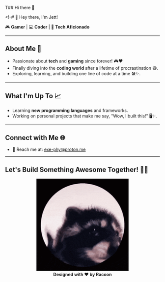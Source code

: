 T## Hi there 👋

<!-# 👋 Hey there, I'm Jett! 

🎮 **Gamer** | 💻 **Coder** | 🔧 **Tech Aficionado**

---

## About Me 🚀
- Passionate about **tech** and **gaming** since forever! 🎮❤️
- Finally diving into the **coding world** after a lifetime of procrastination 😅.
- Exploring, learning, and building one line of code at a time 🛠️✨.


---

## What I'm Up To 📈
- Learning **new programming languages** and frameworks.  
- Working on personal projects that make me say, "Wow, I built this!" 🖥️✨.  
  

---

## Connect with Me 🌐
- 📧 Reach me at: exe-phy@proton.me

---

## Let's Build Something Awesome Together! 🚀🎉
<p align="center">
  <img src="mapache-pedro.gif" alt="Awesome GIF" width="300" />
  <br>
  <b>Designed with ❤️ by Racoon</b>
</p>
